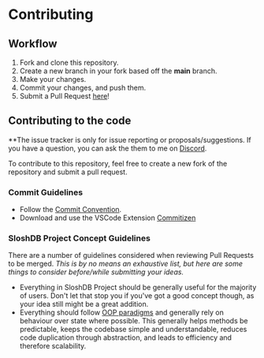 # Contributing

## Workflow

1. Fork and clone this repository.
2. Create a new branch in your fork based off the **main** branch.
3. Make your changes.
4. Commit your changes, and push them.
5. Submit a Pull Request [here](https://github.com/Aim2339/GiveawayS/pulls)!

## Contributing to the code

**The issue tracker is only for issue reporting or proposals/suggestions. If you have a question, you can ask the them to me on [Discord](https://discord.com/users/756060979896385606).

To contribute to this repository, feel free to create a new fork of the repository and
submit a pull request.

### Commit Guidelines

- Follow the [Commit Convention][commit convention].
- Download and use the VSCode Extension [Commitizen](commitizen)

### SloshDB Project Concept Guidelines

There are a number of guidelines considered when reviewing Pull Requests to be merged. _This is by no means an exhaustive list, but here are some things to consider before/while submitting your ideas._

-   Everything in SloshDB Project should be generally useful for the majority of users. Don't let that stop you if you've got a good concept though, as your idea still might be a great addition.
-   Everything should follow [OOP paradigms][oop paradigms] and generally rely on behaviour over state where possible. This generally helps methods be predictable, keeps the codebase simple and understandable, reduces code duplication through abstraction, and leads to efficiency and therefore scalability.

<!-- Link Dump -->

<!-- Guides -->

[vscode]: https://code.visualstudio.com

<!-- Code -->
[commit convention]: https://www.conventionalcommits.org/en/v1.0.0/
[discord server]: https://discord.gg/ARu4hr6hJw
[node.js]: https://nodejs.org/en/download/
[here]: https://github.com/ZeroDiscord/Giveaway/pulls
[oop paradigms]: https://en.wikipedia.org/wiki/Object-oriented_programming
